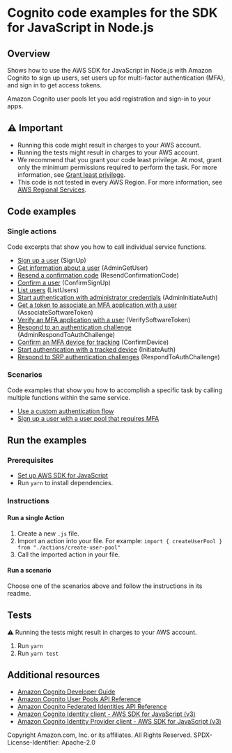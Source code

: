 # Cognito code examples for the SDK for JavaScript in Node.js

## Overview

Shows how to use the AWS SDK for JavaScript in Node.js with Amazon Cognito to
sign up users, set users up for multi-factor authentication (MFA), and sign in to
get access tokens.

Amazon Cognito user pools let you add registration and sign-in to your apps.

## ⚠️ Important

- Running this code might result in charges to your AWS account.
- Running the tests might result in charges to your AWS account.
- We recommend that you grant your code least privilege. At most, grant only the minimum permissions required to perform the task. For more information, see [Grant least privilege](https://docs.aws.amazon.com/IAM/latest/UserGuide/best-practices.html#grant-least-privilege).
- This code is not tested in every AWS Region. For more information, see [AWS Regional Services](https://aws.amazon.com/about-aws/global-infrastructure/regional-product-services).

## Code examples

### Single actions

Code excerpts that show you how to call individual service functions.

- [Sign up a user](./actions/sign-up.js) (SignUp)
- [Get information about a user](./actions/admin-get-user.js) (AdminGetUser)
- [Resend a confirmation code](./actions/resend-confirmation-code.js) (ResendConfirmationCode)
- [Confirm a user](./actions/confirm-sign-up.js) (ConfirmSignUp)
- [List users](./actions/list-users.js) (ListUsers)
- [Start authentication with administrator credentials](./actions/admin-initiate-auth.js) (AdminInitiateAuth)
- [Get a token to associate an MFA application with a user](./actions/associate-software-token.js) (AssociateSoftwareToken)
- [Verify an MFA application with a user](./actions/verify-software-token.js) (VerifySoftwareToken)
- [Respond to an authentication challenge](./actions/admin-respond-to-auth-challenge.js) (AdminRespondToAuthChallenge)
- [Confirm an MFA device for tracking](./actions/confirm-device.js) (ConfirmDevice)
- [Start authentication with a tracked device](./actions/initiate-auth.js) (InitiateAuth)
- [Respond to SRP authentication challenges](./actions/respond-to-auth-challenge.js) (RespondToAuthChallenge)

### Scenarios

Code examples that show you how to accomplish a specific task by calling multiple functions within the same service.

- [Use a custom authentication flow](./scenarios/lambda-triggers)
- [Sign up a user with a user pool that requires MFA](./scenarios/basic)

## Run the examples

### Prerequisites

- [Set up AWS SDK for JavaScript](../README.rst)
- Run `yarn` to install dependencies.

### Instructions

#### Run a single Action

1. Create a new `.js` file.
2. Import an action into your file. For example: `import { createUserPool } from "./actions/create-user-pool"`
3. Call the imported action in your file.

#### Run a scenario
Choose one of the scenarios above and follow the instructions in
its readme.
## Tests

⚠️ Running the tests might result in charges to your AWS account.

1. Run `yarn`
1. Run `yarn test`

## Additional resources

- [Amazon Cognito Developer Guide](https://docs.aws.amazon.com/cognito/index.html)
- [Amazon Cognito User Pools API Reference](https://docs.aws.amazon.com/cognito-user-identity-pools/latest/APIReference/Welcome.html)
- [Amazon Cognito Federated Identities API Reference](https://docs.aws.amazon.com/cognitoidentity/latest/APIReference/Welcome.html)
- [Amazon Cognito Identity client - AWS SDK for JavaScript (v3)](https://docs.aws.amazon.com/AWSJavaScriptSDK/v3/latest/clients/client-cognito-identity/index.html)
- [Amazon Cognito Identity Provider client - AWS SDK for JavaScript (v3)](https://docs.aws.amazon.com/AWSJavaScriptSDK/v3/latest/clients/client-cognito-identity-provider/index.html)

Copyright Amazon.com, Inc. or its affiliates. All Rights Reserved. SPDX-License-Identifier: Apache-2.0
